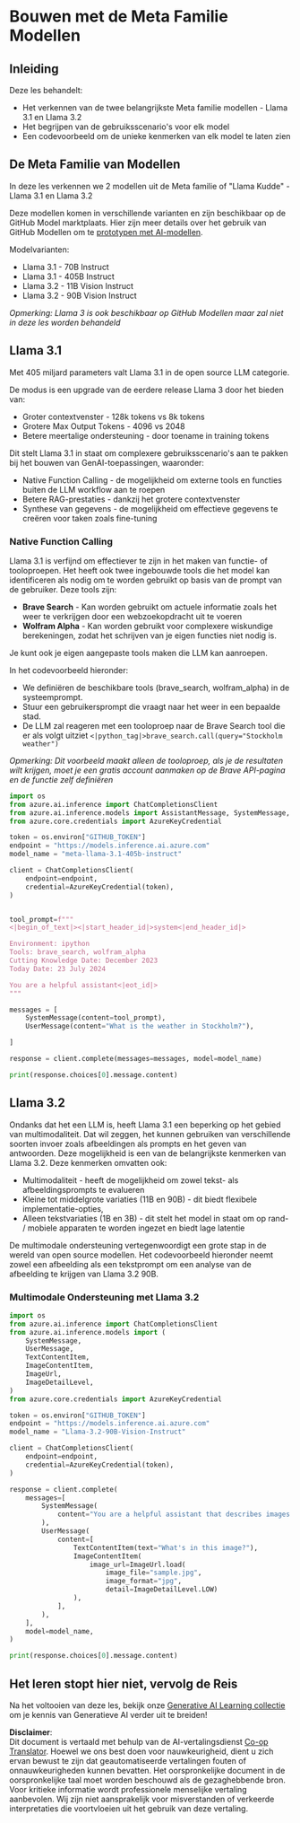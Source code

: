 <!--
CO_OP_TRANSLATOR_METADATA:
{
  "original_hash": "4c2a0b0c738b649ef049fb99a23be661",
  "translation_date": "2025-05-20T11:13:17+00:00",
  "source_file": "21-meta/README.md",
  "language_code": "nl"
}
-->
# Bouwen met de Meta Familie Modellen

## Inleiding

Deze les behandelt:

- Het verkennen van de twee belangrijkste Meta familie modellen - Llama 3.1 en Llama 3.2
- Het begrijpen van de gebruiksscenario's voor elk model
- Een codevoorbeeld om de unieke kenmerken van elk model te laten zien

## De Meta Familie van Modellen

In deze les verkennen we 2 modellen uit de Meta familie of "Llama Kudde" - Llama 3.1 en Llama 3.2

Deze modellen komen in verschillende varianten en zijn beschikbaar op de GitHub Model marktplaats. Hier zijn meer details over het gebruik van GitHub Modellen om te [prototypen met AI-modellen](https://docs.github.com/en/github-models/prototyping-with-ai-models?WT.mc_id=academic-105485-koreyst).

Modelvarianten:
- Llama 3.1 - 70B Instruct
- Llama 3.1 - 405B Instruct
- Llama 3.2 - 11B Vision Instruct
- Llama 3.2 - 90B Vision Instruct

*Opmerking: Llama 3 is ook beschikbaar op GitHub Modellen maar zal niet in deze les worden behandeld*

## Llama 3.1

Met 405 miljard parameters valt Llama 3.1 in de open source LLM categorie.

De modus is een upgrade van de eerdere release Llama 3 door het bieden van:

- Groter contextvenster - 128k tokens vs 8k tokens
- Grotere Max Output Tokens - 4096 vs 2048
- Betere meertalige ondersteuning - door toename in training tokens

Dit stelt Llama 3.1 in staat om complexere gebruiksscenario's aan te pakken bij het bouwen van GenAI-toepassingen, waaronder:
- Native Function Calling - de mogelijkheid om externe tools en functies buiten de LLM workflow aan te roepen
- Betere RAG-prestaties - dankzij het grotere contextvenster
- Synthese van gegevens - de mogelijkheid om effectieve gegevens te creëren voor taken zoals fine-tuning

### Native Function Calling

Llama 3.1 is verfijnd om effectiever te zijn in het maken van functie- of tooloproepen. Het heeft ook twee ingebouwde tools die het model kan identificeren als nodig om te worden gebruikt op basis van de prompt van de gebruiker. Deze tools zijn:

- **Brave Search** - Kan worden gebruikt om actuele informatie zoals het weer te verkrijgen door een webzoekopdracht uit te voeren
- **Wolfram Alpha** - Kan worden gebruikt voor complexere wiskundige berekeningen, zodat het schrijven van je eigen functies niet nodig is.

Je kunt ook je eigen aangepaste tools maken die LLM kan aanroepen.

In het codevoorbeeld hieronder:

- We definiëren de beschikbare tools (brave_search, wolfram_alpha) in de systeemprompt.
- Stuur een gebruikersprompt die vraagt naar het weer in een bepaalde stad.
- De LLM zal reageren met een tooloproep naar de Brave Search tool die er als volgt uitziet `<|python_tag|>brave_search.call(query="Stockholm weather")`

*Opmerking: Dit voorbeeld maakt alleen de tooloproep, als je de resultaten wilt krijgen, moet je een gratis account aanmaken op de Brave API-pagina en de functie zelf definiëren*

```python 
import os
from azure.ai.inference import ChatCompletionsClient
from azure.ai.inference.models import AssistantMessage, SystemMessage, UserMessage
from azure.core.credentials import AzureKeyCredential

token = os.environ["GITHUB_TOKEN"]
endpoint = "https://models.inference.ai.azure.com"
model_name = "meta-llama-3.1-405b-instruct"

client = ChatCompletionsClient(
    endpoint=endpoint,
    credential=AzureKeyCredential(token),
)


tool_prompt=f"""
<|begin_of_text|><|start_header_id|>system<|end_header_id|>

Environment: ipython
Tools: brave_search, wolfram_alpha
Cutting Knowledge Date: December 2023
Today Date: 23 July 2024

You are a helpful assistant<|eot_id|>
"""

messages = [
    SystemMessage(content=tool_prompt),
    UserMessage(content="What is the weather in Stockholm?"),

]

response = client.complete(messages=messages, model=model_name)

print(response.choices[0].message.content)
```

## Llama 3.2

Ondanks dat het een LLM is, heeft Llama 3.1 een beperking op het gebied van multimodaliteit. Dat wil zeggen, het kunnen gebruiken van verschillende soorten invoer zoals afbeeldingen als prompts en het geven van antwoorden. Deze mogelijkheid is een van de belangrijkste kenmerken van Llama 3.2. Deze kenmerken omvatten ook:

- Multimodaliteit - heeft de mogelijkheid om zowel tekst- als afbeeldingsprompts te evalueren
- Kleine tot middelgrote variaties (11B en 90B) - dit biedt flexibele implementatie-opties,
- Alleen tekstvariaties (1B en 3B) - dit stelt het model in staat om op rand- / mobiele apparaten te worden ingezet en biedt lage latentie

De multimodale ondersteuning vertegenwoordigt een grote stap in de wereld van open source modellen. Het codevoorbeeld hieronder neemt zowel een afbeelding als een tekstprompt om een analyse van de afbeelding te krijgen van Llama 3.2 90B.

### Multimodale Ondersteuning met Llama 3.2

```python 
import os
from azure.ai.inference import ChatCompletionsClient
from azure.ai.inference.models import (
    SystemMessage,
    UserMessage,
    TextContentItem,
    ImageContentItem,
    ImageUrl,
    ImageDetailLevel,
)
from azure.core.credentials import AzureKeyCredential

token = os.environ["GITHUB_TOKEN"]
endpoint = "https://models.inference.ai.azure.com"
model_name = "Llama-3.2-90B-Vision-Instruct"

client = ChatCompletionsClient(
    endpoint=endpoint,
    credential=AzureKeyCredential(token),
)

response = client.complete(
    messages=[
        SystemMessage(
            content="You are a helpful assistant that describes images in details."
        ),
        UserMessage(
            content=[
                TextContentItem(text="What's in this image?"),
                ImageContentItem(
                    image_url=ImageUrl.load(
                        image_file="sample.jpg",
                        image_format="jpg",
                        detail=ImageDetailLevel.LOW)
                ),
            ],
        ),
    ],
    model=model_name,
)

print(response.choices[0].message.content)
```

## Het leren stopt hier niet, vervolg de Reis

Na het voltooien van deze les, bekijk onze [Generative AI Learning collectie](https://aka.ms/genai-collection?WT.mc_id=academic-105485-koreyst) om je kennis van Generatieve AI verder uit te breiden!

**Disclaimer**:  
Dit document is vertaald met behulp van de AI-vertalingsdienst [Co-op Translator](https://github.com/Azure/co-op-translator). Hoewel we ons best doen voor nauwkeurigheid, dient u zich ervan bewust te zijn dat geautomatiseerde vertalingen fouten of onnauwkeurigheden kunnen bevatten. Het oorspronkelijke document in de oorspronkelijke taal moet worden beschouwd als de gezaghebbende bron. Voor kritieke informatie wordt professionele menselijke vertaling aanbevolen. Wij zijn niet aansprakelijk voor misverstanden of verkeerde interpretaties die voortvloeien uit het gebruik van deze vertaling.